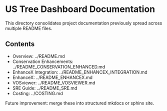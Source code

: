 # US Tree Dashboard Documentation

This directory consolidates project documentation previously spread across multiple README files.

## Contents
- Overview: ../README.md
- Conservation Enhancements: ../README_CONSERVATION_ENHANCED.md
- EnhanceX Integration: ../README_ENHANCEX_INTEGRATION.md
- EnhanceX: ../README_ENHANCEX.md
- VOSviewer: ../README_VOSVIEWER.md
- SRE Guide: ../README_SRE.md
- Costing: ../COSTING.md

Future improvement: merge these into structured mkdocs or sphinx site.
